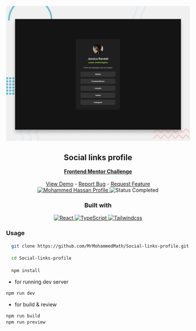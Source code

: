 <div align="center">
    <img src='./screenshots/desktop-preview.jpg'>
    <h2><strong>Social links profile</strong></h2>
    <a href="https://www.frontendmentor.io/challenges/social-links-profile-UG32l9m6dQ/hub"><strong>Frontend Mentor Challenge</strong></a>
    <br/>
    <br/>
    <a href="https://social-links-profile-f1a62.web.app/" target="_blank">View Demo</a>
    -
    <a href="https://github.com/MrMohammedMath/Social-links-profile/issues" target="_blank">Report Bug</a>
    -
    <a href="https://github.com/MrMohammedMath/Social-links-profile/issues" target="_blank">Request Feature</a>
    <br/>
    <!-- Profile -->
    <a href="https://www.frontendmentor.io/profile/MrMohammedMath">
        <img src="https://img.shields.io/badge/Profile-Mohammed%20Hassan-blue?style=for-the-badge" alt="Mohammed Hassan Profile">
    </a>
    <!-- Status -->
        <img src="https://img.shields.io/badge/Status-Completed-brightgreen?style=for-the-badge" alt="Status Completed">
    <br/>
    <h3><strong>Built with</strong></h3>
    <a href="https://react.dev/" target="_blank">
        <img src="https://img.shields.io/badge/React-61dafb?style=for-the-badge&logo=react&logoColor=black" alt="React"/>
    </a>
    <a href="https://www.typescriptlang.org/" target="_blank">
        <img src="https://img.shields.io/badge/typescript-007acc?style=for-the-badge&logo=typescript&logoColor=white" alt="TypeScript"/>
    </a>
     <a href="https://tailwindcss.com/" target="_blank">
        <img src="https://img.shields.io/badge/tailwind-38BDF8?style=for-the-badge&logo=tailwindcss&logoColor=white" alt="Tailwindcss"/>
    </a>
</div>


### **Usage**

```bash
  git clone https://github.com/MrMohammedMath/Social-links-profile.git

  cd Social-links-profile

  npm install
```

- for running dev server

```bash
npm run dev
```

- for build & review

```bash
npm run build
npm run preview
```